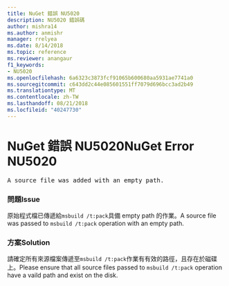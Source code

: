 ```yaml
---
title: NuGet 錯誤 NU5020
description: NU5020 錯誤碼
author: mishra14
ms.author: anmishr
manager: rrelyea
ms.date: 8/14/2018
ms.topic: reference
ms.reviewer: anangaur
f1_keywords:
- NU5020
ms.openlocfilehash: 6a6323c3873fcf91065b600680aa5931ae7741a0
ms.sourcegitcommit: c643dd2c44e085601551ff7079d696bcc3ad2b49
ms.translationtype: MT
ms.contentlocale: zh-TW
ms.lasthandoff: 08/21/2018
ms.locfileid: "40247730"
---
```

# <a name="nuget-error-nu5020"></a><span data-ttu-id="9413c-103">NuGet 錯誤 NU5020</span><span class="sxs-lookup"><span data-stu-id="9413c-103">NuGet Error NU5020</span></span>
<pre>A source file was added with an empty path.</pre>

### <a name="issue"></a><span data-ttu-id="9413c-104">問題</span><span class="sxs-lookup"><span data-stu-id="9413c-104">Issue</span></span>

<span data-ttu-id="9413c-105">原始程式檔已傳遞給`msbuild /t:pack`具備 empty path 的作業。</span><span class="sxs-lookup"><span data-stu-id="9413c-105">A source file was passed to `msbuild /t:pack` operation with an empty path.</span></span>


### <a name="solution"></a><span data-ttu-id="9413c-106">方案</span><span class="sxs-lookup"><span data-stu-id="9413c-106">Solution</span></span>

<span data-ttu-id="9413c-107">請確定所有來源檔案傳遞至`msbuild /t:pack`作業有有效的路徑，且存在於磁碟上。</span><span class="sxs-lookup"><span data-stu-id="9413c-107">Please ensure that all source files passed to `msbuild /t:pack` operation have a vaild path and exist on the disk.</span></span>

